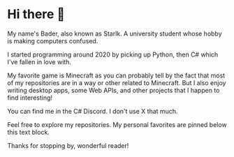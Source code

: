 # Hi there 👋
My name's Bader, also known as Starlk. A university student whose hobby is making computers confused.

I started programming around 2020 by picking up Python, then C# which I've fallen in love with.

My favorite game is Minecraft as you can probably tell by the fact that most of my repositories are in a way or other related to Minecraft.
But I also enjoy writing desktop apps, some Web APIs, and other projects that I happen to find interesting!

You can find me in the C# Discord. I don't use X that much.

Feel free to explore my repositories. My personal favorites are pinned below this text block.

Thanks for stopping by, wonderful reader!

